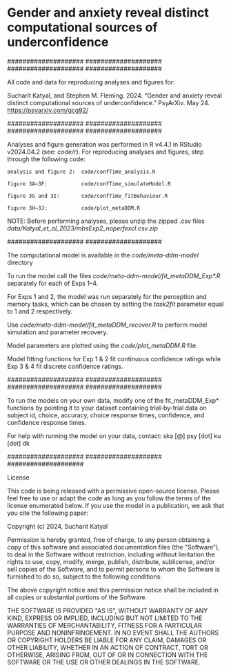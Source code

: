 # Gender and anxiety reveal distinct computational sources of underconfidence

 
  #################### #################### #################### 
####################

All code and data for reproducing analyses and figures for:

Sucharit Katyal, and Stephen M. Fleming. 2024. “Gender and anxiety reveal distinct computational sources of underconfidence.” PsyArXiv. May 24. 
https://psyarxiv.com/qcg92/


 
  #################### #################### #################### 
####################

Analyses and figure generation was performed in R v4.4.1 in RStudio v2024.04.2 
(see: _code/r_). For reproducing analyses and figures, step through the following code:

    analysis and figure 2:  code/confTime_analysis.R
    
    figure 3A–3F:           code/confTime_simulateModel.R

    figure 3G and 3I:       code/confTime_fitBehaviour.R
    
    figure 3H–3J:           code/plot_metaDDM.R

NOTE: Before performing analyses, please unzip the zipped .csv files _data/Katyal_et_al_2023/mbsExp2_noperfexcl.csv.zip_

  #################### ####################

The computational model is available in the _code/meta-ddm-model_ directory

To run the model call the files _code/meta-ddm-model/fit_metaDDM_Exp*.R_ separately for each of Exps 1–4. 

For Exps 1 and 2, the model was run separately for the perception and memory tasks, which can be chosen by setting the _task2fit_ parameter equal to 1 and 2 respectively.

Use _code/meta-ddm-model/fit_metaDDM_recover.R_ to perform model simulation and parameter recovery.

Model parameters are plotted using the _code/plot_metaDDM.R_ file.

Model fitting functions for Exp 1 & 2 fit continuous confidence ratings while Exp 3 & 4 fit discrete confidence ratings.

  #################### #################### #################### 
####################

To run the models on your own data, modify one of the fit_metaDDM_Exp* functions by pointing it to your dataset containing trial-by-trial data on subject id, choice, accuracy, choice response times, confidence, and confidence response times.

For help with running the model on your data, contact: ska [@] psy [dot] ku [dot] dk


  #################### #################### #################### 
  
  License

This code is being released with a permissive open-source license. Please feel free to use or adapt the code as long as you follow the terms of the license enumerated below. If you use the model in a publication, we ask that you cite the following paper:



Copyright (c) 2024, Sucharit Katyal

Permission is hereby granted, free of charge, to any person obtaining a copy of this software and associated documentation files (the "Software"), to deal in the Software without restriction, including without limitation the rights to use, copy, modify, merge, publish, distribute, sublicense, and/or sell copies of the Software, and to permit persons to whom the Software is furnished to do so, subject to the following conditions:

The above copyright notice and this permission notice shall be included in all copies or substantial portions of the Software.

THE SOFTWARE IS PROVIDED "AS IS", WITHOUT WARRANTY OF ANY KIND, EXPRESS OR IMPLIED, INCLUDING BUT NOT LIMITED TO THE WARRANTIES OF MERCHANTABILITY, FITNESS FOR A PARTICULAR PURPOSE AND NONINFRINGEMENT. IN NO EVENT SHALL THE AUTHORS OR COPYRIGHT HOLDERS BE LIABLE FOR ANY CLAIM, DAMAGES OR OTHER LIABILITY, WHETHER IN AN ACTION OF CONTRACT, TORT OR OTHERWISE, ARISING FROM, OUT OF OR IN CONNECTION WITH THE SOFTWARE OR THE USE OR OTHER DEALINGS IN THE SOFTWARE.
